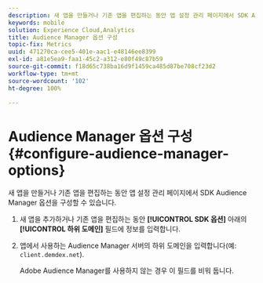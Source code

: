 ```yaml
---
description: 새 앱을 만들거나 기존 앱을 편집하는 동안 앱 설정 관리 페이지에서 SDK Audience Manager 옵션을 구성할 수 있습니다.
keywords: mobile
solution: Experience Cloud,Analytics
title: Audience Manager 옵션 구성
topic-fix: Metrics
uuid: 471270ca-cee5-401e-aac1-e48146ee8399
exl-id: a81e5ea9-faa1-45c2-a312-e80f49c87b59
source-git-commit: f18d65c738ba16d9f1459ca485d87be708cf23d2
workflow-type: tm+mt
source-wordcount: '102'
ht-degree: 100%

---
```


# Audience Manager 옵션 구성{#configure-audience-manager-options}

새 앱을 만들거나 기존 앱을 편집하는 동안 앱 설정 관리 페이지에서 SDK Audience Manager 옵션을 구성할 수 있습니다.

1. 새 앱을 추가하거나 기존 앱을 편집하는 동안 **[!UICONTROL SDK 옵션]** 아래의 **[!UICONTROL 하위 도메인]** 필드에 정보를 입력합니다.

1. 앱에서 사용하는 Audience Manager 서버의 하위 도메인을 입력합니다(예: `client.demdex.net`).

   Adobe Audience Manager를 사용하지 않는 경우 이 필드를 비워 둡니다.
